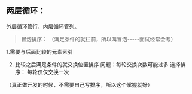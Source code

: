 两层循环：
--
外层循环管行，内层循环管列。

>冒泡排序：
（满足条件的就往前，所以叫冒泡-----面试经常会考）  

1.需要与后面比较的元素索引  

2. 比较之后满足条件的就交换位置排序
问题：每轮交换次数可能过多
选择排序：
每轮仅仅交换一次

（真正做开发的时候，不需要自己写排序，所以这个掌握就好）


